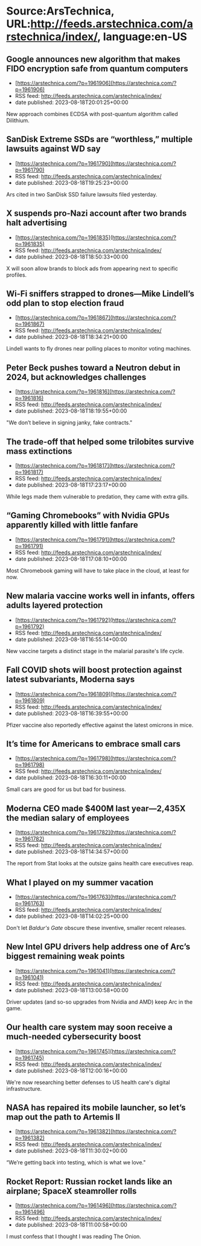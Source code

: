 # Source:ArsTechnica, URL:http://feeds.arstechnica.com/arstechnica/index/, language:en-US

## Google announces new algorithm that makes FIDO encryption safe from quantum computers
 - [https://arstechnica.com/?p=1961906](https://arstechnica.com/?p=1961906)
 - RSS feed: http://feeds.arstechnica.com/arstechnica/index/
 - date published: 2023-08-18T20:01:25+00:00

New approach combines ECDSA with post-quantum algorithm called Dilithium.

## SanDisk Extreme SSDs are “worthless,” multiple lawsuits against WD say
 - [https://arstechnica.com/?p=1961790](https://arstechnica.com/?p=1961790)
 - RSS feed: http://feeds.arstechnica.com/arstechnica/index/
 - date published: 2023-08-18T19:25:23+00:00

Ars cited in two SanDisk SSD failure lawsuits filed yesterday.

## X suspends pro-Nazi account after two brands halt advertising
 - [https://arstechnica.com/?p=1961835](https://arstechnica.com/?p=1961835)
 - RSS feed: http://feeds.arstechnica.com/arstechnica/index/
 - date published: 2023-08-18T18:50:33+00:00

X will soon allow brands to block ads from appearing next to specific profiles.

## Wi-Fi sniffers strapped to drones—Mike Lindell’s odd plan to stop election fraud
 - [https://arstechnica.com/?p=1961867](https://arstechnica.com/?p=1961867)
 - RSS feed: http://feeds.arstechnica.com/arstechnica/index/
 - date published: 2023-08-18T18:34:21+00:00

Lindell wants to fly drones near polling places to monitor voting machines.

## Peter Beck pushes toward a Neutron debut in 2024, but acknowledges challenges
 - [https://arstechnica.com/?p=1961816](https://arstechnica.com/?p=1961816)
 - RSS feed: http://feeds.arstechnica.com/arstechnica/index/
 - date published: 2023-08-18T18:19:55+00:00

"We don’t believe in signing janky, fake contracts."

## The trade-off that helped some trilobites survive mass extinctions
 - [https://arstechnica.com/?p=1961817](https://arstechnica.com/?p=1961817)
 - RSS feed: http://feeds.arstechnica.com/arstechnica/index/
 - date published: 2023-08-18T17:23:17+00:00

While legs made them vulnerable to predation, they came with extra gills.

## “Gaming Chromebooks” with Nvidia GPUs apparently killed with little fanfare
 - [https://arstechnica.com/?p=1961791](https://arstechnica.com/?p=1961791)
 - RSS feed: http://feeds.arstechnica.com/arstechnica/index/
 - date published: 2023-08-18T17:08:10+00:00

Most Chromebook gaming will have to take place in the cloud, at least for now.

## New malaria vaccine works well in infants, offers adults layered protection
 - [https://arstechnica.com/?p=1961792](https://arstechnica.com/?p=1961792)
 - RSS feed: http://feeds.arstechnica.com/arstechnica/index/
 - date published: 2023-08-18T16:55:14+00:00

New vaccine targets a distinct stage in the malarial parasite's life cycle.

## Fall COVID shots will boost protection against latest subvariants, Moderna says
 - [https://arstechnica.com/?p=1961809](https://arstechnica.com/?p=1961809)
 - RSS feed: http://feeds.arstechnica.com/arstechnica/index/
 - date published: 2023-08-18T16:39:55+00:00

Pfizer vaccine also reportedly effective against the latest omicrons in mice.

## It’s time for Americans to embrace small cars
 - [https://arstechnica.com/?p=1961798](https://arstechnica.com/?p=1961798)
 - RSS feed: http://feeds.arstechnica.com/arstechnica/index/
 - date published: 2023-08-18T16:30:11+00:00

Small cars are good for us but bad for business.

## Moderna CEO made $400M last year—2,435X the median salary of employees
 - [https://arstechnica.com/?p=1961782](https://arstechnica.com/?p=1961782)
 - RSS feed: http://feeds.arstechnica.com/arstechnica/index/
 - date published: 2023-08-18T14:34:57+00:00

The report from Stat looks at the outsize gains health care executives reap.

## What I played on my summer vacation
 - [https://arstechnica.com/?p=1961763](https://arstechnica.com/?p=1961763)
 - RSS feed: http://feeds.arstechnica.com/arstechnica/index/
 - date published: 2023-08-18T14:02:25+00:00

Don't let <em>Baldur's Gate</em> obscure these inventive, smaller recent releases.

## New Intel GPU drivers help address one of Arc’s biggest remaining weak points
 - [https://arstechnica.com/?p=1961041](https://arstechnica.com/?p=1961041)
 - RSS feed: http://feeds.arstechnica.com/arstechnica/index/
 - date published: 2023-08-18T13:00:58+00:00

Driver updates (and so-so upgrades from Nvidia and AMD) keep Arc in the game.

## Our health care system may soon receive a much-needed cybersecurity boost
 - [https://arstechnica.com/?p=1961745](https://arstechnica.com/?p=1961745)
 - RSS feed: http://feeds.arstechnica.com/arstechnica/index/
 - date published: 2023-08-18T12:00:16+00:00

We're now researching better defenses to US health care's digital infrastructure.

## NASA has repaired its mobile launcher, so let’s map out the path to Artemis II
 - [https://arstechnica.com/?p=1961382](https://arstechnica.com/?p=1961382)
 - RSS feed: http://feeds.arstechnica.com/arstechnica/index/
 - date published: 2023-08-18T11:30:02+00:00

“We’re getting back into testing, which is what we love."

## Rocket Report: Russian rocket lands like an airplane; SpaceX steamroller rolls
 - [https://arstechnica.com/?p=1961496](https://arstechnica.com/?p=1961496)
 - RSS feed: http://feeds.arstechnica.com/arstechnica/index/
 - date published: 2023-08-18T11:00:58+00:00

I must confess that I thought I was reading The Onion.


